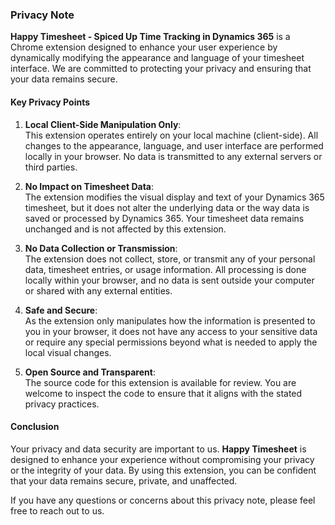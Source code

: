 ### Privacy Note

**Happy Timesheet - Spiced Up Time Tracking in Dynamics 365** is a Chrome extension designed to enhance your user experience by dynamically modifying the appearance and language of your timesheet interface. We are committed to protecting your privacy and ensuring that your data remains secure.

#### Key Privacy Points

1. **Local Client-Side Manipulation Only**:  
   This extension operates entirely on your local machine (client-side). All changes to the appearance, language, and user interface are performed locally in your browser. No data is transmitted to any external servers or third parties.

2. **No Impact on Timesheet Data**:  
   The extension modifies the visual display and text of your Dynamics 365 timesheet, but it does not alter the underlying data or the way data is saved or processed by Dynamics 365. Your timesheet data remains unchanged and is not affected by this extension.

3. **No Data Collection or Transmission**:  
   The extension does not collect, store, or transmit any of your personal data, timesheet entries, or usage information. All processing is done locally within your browser, and no data is sent outside your computer or shared with any external entities.

4. **Safe and Secure**:  
   As the extension only manipulates how the information is presented to you in your browser, it does not have any access to your sensitive data or require any special permissions beyond what is needed to apply the local visual changes.

5. **Open Source and Transparent**:  
   The source code for this extension is available for review. You are welcome to inspect the code to ensure that it aligns with the stated privacy practices.

#### Conclusion

Your privacy and data security are important to us. **Happy Timesheet** is designed to enhance your experience without compromising your privacy or the integrity of your data. By using this extension, you can be confident that your data remains secure, private, and unaffected.

If you have any questions or concerns about this privacy note, please feel free to reach out to us.
